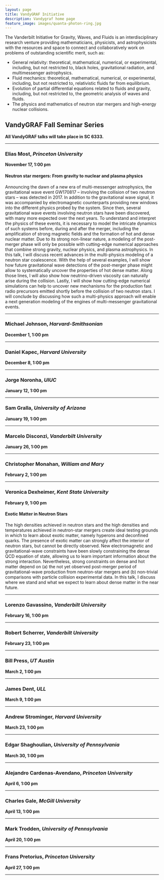 ```yaml
---
layout: page
title: VandyGRAF Initiative 
description: Vandygraf home page 
feature_image: images/quanta-photon-ring.jpg
---
```


 The Vanderbilt Initiative  for Gravity, Waves, and Fluids is an interdisciplinary research venture  providing mathematicians, physicists, and astrophysicists with the resources and space to connect and collaboratively work on problems of outstanding scientific merit, such as:

+ General relativity: theoretical, mathematical, numerical, or experimental, including, but not restricted to, black holes, gravitational radiation, and multimessenger astrophysics.
+ Fluid mechanics: theoretical, mathematical, numerical, or experimental, including, but not restricted to, relativistic fluids far from equilibrium.
+ Evolution of partial differential equations related to fluids and gravity, including, but not restricted to, the geometric analysis of waves and fluids.
+ The physics and mathematics of neutron star mergers and high-energy nuclear collisions.

## VandyGRAF Fall Seminar Series

**All VandyGRAF talks will take place in SC 6333.**

<hr>

### Elias Most, *Princeton University*
**November 17, 1:00 pm**

#### Neutron star mergers: From gravity to nuclear and plasma physics

Announcing the dawn of a new era of multi-messenger astrophysics, the
gravitational wave event GW170817 – involving the collision of two neutron
stars – was detected in 2017. In addition to the gravitational wave signal, it
was accompanied by electromagnetic counterparts providing new windows into the
different physics probed by the system. Since then, several gravitational wave
events involving neutron stars have been discovered, with many more expected
over the next years. To understand and interpret the physics of these events,
it is necessary to model the intricate dynamics of such systems before, during
and after the merger, including the amplification of strong magnetic fields and
the formation of hot and dense nuclear matter. Due to its strong non-linear
nature, a modeling of the post-merger phase will only be possible with
cutting-edge numerical approaches that combine strong gravity, nuclear physics,
and plasma astrophysics. In this talk, I will discuss recent advances in the
multi-physics modeling of a neutron star coalescence. With the help of several
examples, I will show how future gravitational wave detections of the
post-merger phase might allow to systematically uncover the properties of hot
dense matter. Along those lines, I will also show how neutrino-driven viscosity
can naturally arise during the collision. Lastly, I will show how cutting-edge
numerical simulations can help to uncover new mechanisms for the production
fast radio precursors emitted shortly before the collision of two neutron
stars. I will conclude by discussing how such a multi-physics approach will
enable a next generation modeling of the engines of multi-messenger
gravitational events.

<hr>

### Michael Johnson, *Harvard-Smithsonian*
**December 1, 1:00 pm**

<hr>

### Daniel Kapec, *Harvard University*
**December 8, 1:00 pm**

<hr>

### Jorge Noronha, *UIUC*
**January 12, 1:00 pm**

<hr>

### Sam Gralla, *University of Arizona*
**January 19, 1:00 pm**

<hr>

### Marcelo Disconzi, *Vanderbilt University*
**January 26, 1:00 pm**

<hr>

### Christopher Monahan, *William and Mary*
**February 2, 1:00 pm**

<hr>

### Veronica Dexheimer, *Kent State University*
**February 9, 1:00 pm**

#### Exotic Matter in Neutron Stars

The high densities achieved in neutron stars and the high densities and
temperatures achieved in neutron-star mergers create ideal testing grounds in
which to learn about exotic matter, namely hyperons and deconfined quarks. The
presence of exotic matter can strongly affect the interior of neutron stars,
but cannot be directly observed. New electromagnetic and gravitational-wave
constraints have been slowly constraining the dense QCD equation of state,
allowing us to learn important information about the strong interaction.
Nevertheless, strong constraints on dense and hot matter depend on (a) the not
yet observed post-merger period of gravitational-wave production from
neutron-star mergers and (b) non-trivial comparisons with particle collision
experimental data. In this talk, I discuss where we stand and what we expect to
learn about dense matter in the near future.

<hr>

### Lorenzo Gavassino, *Vanderbilt University*
**February 16, 1:00 pm**

<hr>

### Robert Scherrer, *Vanderbilt University*
**February 23, 1:00 pm**

<hr>

### Bill Press, *UT Austin*
**March 2, 1:00 pm**

<hr>

### James Dent, *ULL*
**March 9, 1:00 pm**

<hr>

### Andrew Strominger, *Harvard University*
**March 23, 1:00 pm**

<hr>

### Edgar Shaghoulian, *University of Pennsylvania*
**March 30, 1:00 pm**

<hr>

### Alejandro Cardenas-Avendano, *Princeton University*
**April 6, 1:00 pm**

<hr>

### Charles Gale, *McGill University*
**April 13, 1:00 pm**

<hr>

### Mark Trodden, *University of Pennsylvania*
**April 20, 1:00 pm**

<hr>

### Frans Pretorius, *Princeton University*
**April 27, 1:00 pm**

<hr>

